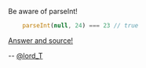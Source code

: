Be aware of parseInt!

``` javascript
    parseInt(null, 24) === 23 // true
```

[Answer and source!](http://stackoverflow.com/q/6459758/269804)

-- [@lord_T](http://twitter.com/silesianlordt)
